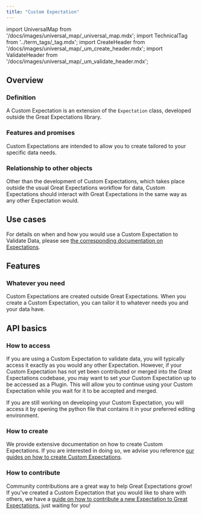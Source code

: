 ```yaml
---
title: "Custom Expectation"
---
```

import UniversalMap from '/docs/images/universal_map/_universal_map.mdx';
import TechnicalTag from '../term_tags/_tag.mdx';
import CreateHeader from '/docs/images/universal_map/_um_create_header.mdx';
import ValidateHeader from '/docs/images/universal_map/_um_validate_header.mdx';


<UniversalMap setup='inactive' connect='inactive' create='active' validate='active'/> 

## Overview

### Definition

A Custom Expectation is an extension of the `Expectation` class, developed outside the Great Expectations library.

### Features and promises

Custom Expectations are intended to allow you to create <TechnicalTag relative="../" tag="expectation" text="Expectations" /> tailored to your specific data needs.

### Relationship to other objects

Other than the development of Custom Expectations, which takes place outside the usual Great Expectations workflow for <TechnicalTag relative="../" tag="validation" text="Validating" /> data, Custom Expectations should interact with Great Expectations in the same way as any other Expectation would.

## Use cases

<UniversalMap setup='inactive' connect='inactive' create='active' validate='active'/>

For details on when and how you would use a Custom Expectation to Validate Data, please see [the corresponding documentation on Expectations](./expectation.md#use-cases).

## Features

### Whatever you need

Custom Expectations are created outside Great Expectations.  When you create a Custom Expectation, you can tailor it to whatever needs you and your data have.

## API basics

### How to access

If you are using a Custom Expectation to validate data, you will typically access it exactly as you would any other Expectation.  However, if your Custom Expectation has not yet been contributed or merged into the Great Expectations codebase, you may want to set your Custom Expectation up to be accessed as a Plugin.  This will allow you to continue using your Custom Expectation while you wait for it to be accepted and merged.

If you are still working on developing your Custom Expectation, you will access it by opening the python file that contains it in your preferred editing environment.

### How to create

We provide extensive documentation on how to create Custom Expectations.  If you are interested in doing so, we advise you reference [our guides on how to create Custom Expectations](../guides/expectations/index.md#creating-custom-expectations).

### How to contribute

Community contributions are a great way to help Great Expectations grow!  If you've created a Custom Expectation that you would like to share with others, we have a [guide on how to contribute a new Expectation to Great Expectations](/CONTRIBUTING_EXPECTATIONS), just waiting for you!

